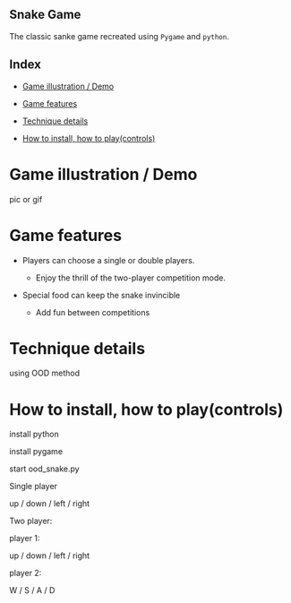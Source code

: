 ## Snake Game

The classic sanke game recreated using `Pygame` and `python`.



## Index

- [Game illustration / Demo](https://github.com/aawe44/OOD_snake#game-illustration--demo) 

- [Game features](https://github.com/aawe44/OOD_snake#game-features) 

- [Technique details](https://github.com/aawe44/OOD_snake#technique-details) 

- [How to install, how to play(controls)](https://github.com/aawe44/OOD_snake#how-to-install-how-to-playcontrols) 

  




# Game illustration / Demo


pic or gif


# Game features 
* Players can choose a single or double players.
  * Enjoy the thrill of the two-player competition mode.


* Special food can keep the snake invincible
  * Add fun between competitions


# Technique details

using OOD method


# How to install, how to play(controls)

install python 

install pygame 

start ood_snake.py

Single player 

up / down / left / right 

Two player:

player 1:

up / down / left / right 

player 2:

W / S / A / D















